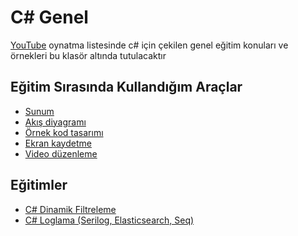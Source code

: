 # C# Genel
[YouTube](https://www.youtube.com/playlist?list=PLBEMB-Eql15t2u11zT4TzNPmTC04SIWue) oynatma listesinde c# için çekilen genel eğitim konuları ve örnekleri bu klasör altında tutulacaktır

## Eğitim Sırasında Kullandığım Araçlar
- [Sunum](https://www.canva.com) 
- [Akış diyagramı](https://app.diagrams.net)
- [Örnek kod tasarımı](https://carbon.now.sh/)
- [Ekran kaydetme](https://www.easeus.com/screen-recorder)
- [Video düzenleme](https://multimedia.easeus.com/video-editor)

## Eğitimler

- [C# Dinamik Filtreleme](https://www.youtube.com/watch?v=iz7pJXDe3VI&list=PLBEMB-Eql15t2u11zT4TzNPmTC04SIWue&index=1)
- [C# Loglama (Serilog, Elasticsearch, Seq)]()
